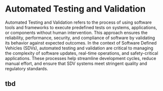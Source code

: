# Automated Testing and Validation

Automated Testing and Validation refers to the process of using software tools and 
frameworks to execute predefined tests on systems, applications, or components without 
human intervention. This approach ensures the reliability, performance, security, and 
compliance of software by validating its behavior against expected outcomes. In the 
context of Software Defined Vehicles (SDVs), automated testing and validation are 
critical to managing the complexity of software updates, real-time operations, and 
safety-critical applications. These processes help streamline development cycles, 
reduce manual effort, and ensure that SDV systems meet stringent quality and 
regulatory standards.

## tbd
